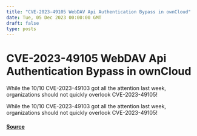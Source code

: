 ```yaml
---
title: "CVE-2023-49105 WebDAV Api Authentication Bypass in ownCloud"
date: Tue, 05 Dec 2023 00:00:00 GMT
draft: false
type: posts
---
```

# CVE-2023-49105 WebDAV Api Authentication Bypass in ownCloud





While the 10/10 CVE-2023-49103 got all the attention last week, organizations should not quickly overlook CVE-2023-49105!

While the 10/10 CVE-2023-49103 got all the attention last week, organizations should not quickly overlook CVE-2023-49105!

#### [Source](https://www.greynoise.io/blog/cve-2023-49105-webdav-api-authentication-bypass-in-owncloud)

